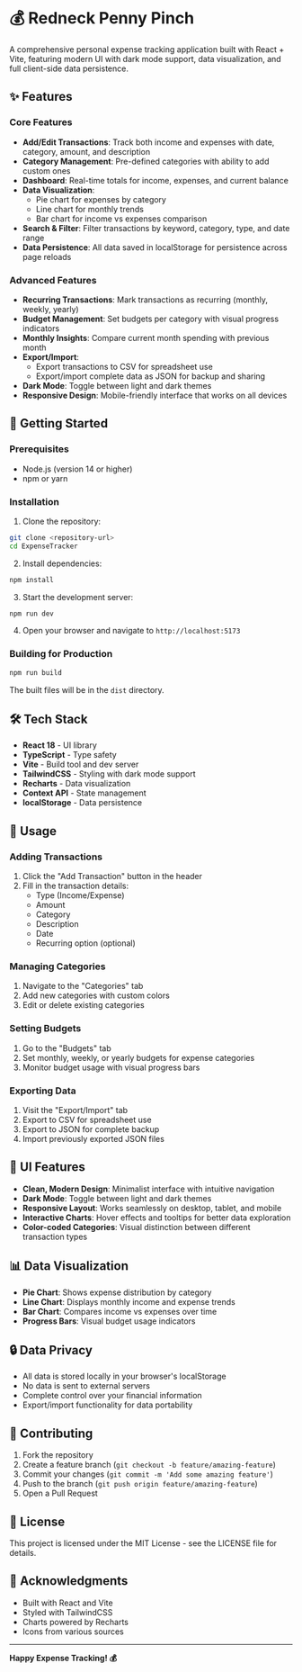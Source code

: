 # 💰 Redneck Penny Pinch

A comprehensive personal expense tracking application built with React + Vite, featuring modern UI with dark mode support, data visualization, and full client-side data persistence.

## ✨ Features

### Core Features
- **Add/Edit Transactions**: Track both income and expenses with date, category, amount, and description
- **Category Management**: Pre-defined categories with ability to add custom ones
- **Dashboard**: Real-time totals for income, expenses, and current balance
- **Data Visualization**: 
  - Pie chart for expenses by category
  - Line chart for monthly trends
  - Bar chart for income vs expenses comparison
- **Search & Filter**: Filter transactions by keyword, category, type, and date range
- **Data Persistence**: All data saved in localStorage for persistence across page reloads

### Advanced Features
- **Recurring Transactions**: Mark transactions as recurring (monthly, weekly, yearly)
- **Budget Management**: Set budgets per category with visual progress indicators
- **Monthly Insights**: Compare current month spending with previous month
- **Export/Import**: 
  - Export transactions to CSV for spreadsheet use
  - Export/import complete data as JSON for backup and sharing
- **Dark Mode**: Toggle between light and dark themes
- **Responsive Design**: Mobile-friendly interface that works on all devices

## 🚀 Getting Started

### Prerequisites
- Node.js (version 14 or higher)
- npm or yarn

### Installation

1. Clone the repository:
```bash
git clone <repository-url>
cd ExpenseTracker
```

2. Install dependencies:
```bash
npm install
```

3. Start the development server:
```bash
npm run dev
```

4. Open your browser and navigate to `http://localhost:5173`

### Building for Production

```bash
npm run build
```

The built files will be in the `dist` directory.

## 🛠️ Tech Stack

- **React 18** - UI library
- **TypeScript** - Type safety
- **Vite** - Build tool and dev server
- **TailwindCSS** - Styling with dark mode support
- **Recharts** - Data visualization
- **Context API** - State management
- **localStorage** - Data persistence

## 📱 Usage

### Adding Transactions
1. Click the "Add Transaction" button in the header
2. Fill in the transaction details:
   - Type (Income/Expense)
   - Amount
   - Category
   - Description
   - Date
   - Recurring option (optional)

### Managing Categories
1. Navigate to the "Categories" tab
2. Add new categories with custom colors
3. Edit or delete existing categories

### Setting Budgets
1. Go to the "Budgets" tab
2. Set monthly, weekly, or yearly budgets for expense categories
3. Monitor budget usage with visual progress bars

### Exporting Data
1. Visit the "Export/Import" tab
2. Export to CSV for spreadsheet use
3. Export to JSON for complete backup
4. Import previously exported JSON files

## 🎨 UI Features

- **Clean, Modern Design**: Minimalist interface with intuitive navigation
- **Dark Mode**: Toggle between light and dark themes
- **Responsive Layout**: Works seamlessly on desktop, tablet, and mobile
- **Interactive Charts**: Hover effects and tooltips for better data exploration
- **Color-coded Categories**: Visual distinction between different transaction types

## 📊 Data Visualization

- **Pie Chart**: Shows expense distribution by category
- **Line Chart**: Displays monthly income and expense trends
- **Bar Chart**: Compares income vs expenses over time
- **Progress Bars**: Visual budget usage indicators

## 🔒 Data Privacy

- All data is stored locally in your browser's localStorage
- No data is sent to external servers
- Complete control over your financial information
- Export/import functionality for data portability

## 🤝 Contributing

1. Fork the repository
2. Create a feature branch (`git checkout -b feature/amazing-feature`)
3. Commit your changes (`git commit -m 'Add some amazing feature'`)
4. Push to the branch (`git push origin feature/amazing-feature`)
5. Open a Pull Request

## 📝 License

This project is licensed under the MIT License - see the LICENSE file for details.

## 🙏 Acknowledgments

- Built with React and Vite
- Styled with TailwindCSS
- Charts powered by Recharts
- Icons from various sources

---

**Happy Expense Tracking! 💰**